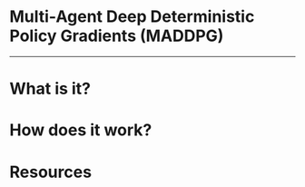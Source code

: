 # Multi-Agent Deep Deterministic Policy Gradients (MADDPG)

---

# What is it?

# How does it work?

# Resources